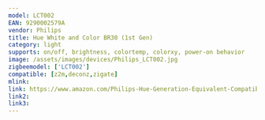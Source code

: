 ```yaml
---
model: LCT002
EAN: 9290002579A
vendor: Philips
title: Hue White and Color BR30 (1st Gen)
category: light
supports: on/off, brightness, colortemp, colorxy, power-on behavior
image: /assets/images/devices/Philips_LCT002.jpg
zigbeemodel: ['LCT002']
compatible: [z2m,deconz,zigate]
mlink: 
link: https://www.amazon.com/Philips-Hue-Generation-Equivalent-Compatible/dp/B00HNLQQ7K
link2: 
link3: 
---
```

